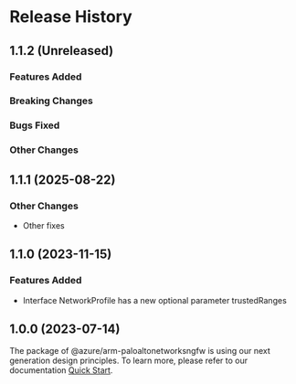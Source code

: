 # Release History

## 1.1.2 (Unreleased)

### Features Added

### Breaking Changes

### Bugs Fixed

### Other Changes

## 1.1.1 (2025-08-22)

### Other Changes

  - Other fixes

## 1.1.0 (2023-11-15)
    
### Features Added

  - Interface NetworkProfile has a new optional parameter trustedRanges
    
    
## 1.0.0 (2023-07-14)

The package of @azure/arm-paloaltonetworksngfw is using our next generation design principles. To learn more, please refer to our documentation [Quick Start](https://aka.ms/azsdk/js/mgmt/quickstart ).
